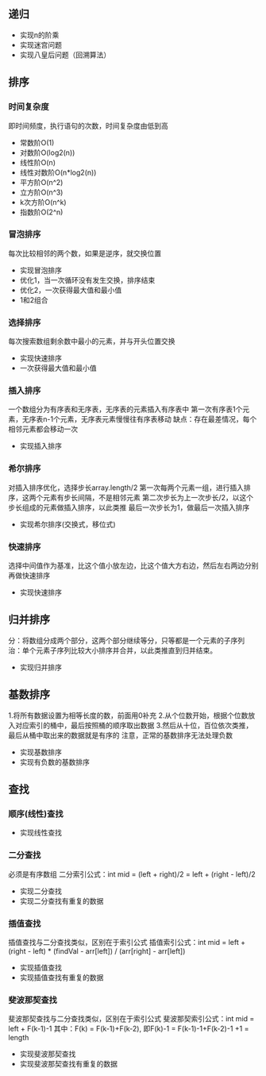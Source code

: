 ## 递归

* 实现n的阶乘
* 实现迷宫问题
* 实现八皇后问题（回溯算法）

## 排序

### 时间复杂度

即时间频度，执行语句的次数，时间复杂度由低到高
* 常数阶O(1)
* 对数阶O(log2(n))
* 线性阶O(n)
* 线性对数阶O(n*log2(n))
* 平方阶O(n^2)
* 立方阶O(n^3)
* k次方阶O(n^k)
* 指数阶O(2^n)

### 冒泡排序

每次比较相邻的两个数，如果是逆序，就交换位置
* 实现冒泡排序
* 优化1，当一次循环没有发生交换，排序结束
* 优化2，一次获得最大值和最小值
* 1和2组合

### 选择排序

每次搜索数组剩余数中最小的元素，并与开头位置交换
* 实现快速排序
* 一次获得最大值和最小值

### 插入排序

一个数组分为有序表和无序表，无序表的元素插入有序表中
第一次有序表1个元素，无序表n-1个元素，无序表元素慢慢往有序表移动
缺点：存在最差情况，每个相邻元素都会移动一次
* 实现插入排序

### 希尔排序

对插入排序优化，选择步长array.length/2
第一次每两个元素一组，进行插入排序，这两个元素有步长间隔，不是相邻元素
第二次步长为上一次步长/2，以这个步长组成的元素做插入排序，以此类推
最后一次步长为1，做最后一次插入排序
* 实现希尔排序(交换式，移位式)

### 快速排序

选择中间值作为基准，比这个值小放左边，比这个值大方右边，然后左右两边分别再做快速排序
* 实现快速排序

## 归并排序

分：将数组分成两个部分，这两个部分继续等分，只等都是一个元素的子序列
治：单个元素子序列比较大小排序并合并，以此类推直到归并结束。
* 实现归并排序

## 基数排序

1.将所有数据设置为相等长度的数，前面用0补充
2.从个位数开始，根据个位数放入对应索引的桶中，最后按照桶的顺序取出数据
3.然后从十位，百位依次类推，最后从桶中取出来的数据就是有序的
注意，正常的基数排序无法处理负数
* 实现基数排序
* 实现有负数的基数排序

## 查找

### 顺序(线性)查找
* 实现线性查找
### 二分查找
必须是有序数组
二分索引公式：int mid = (left + right)/2 = left + (right - left)/2
* 实现二分查找
* 实现二分查找有重复的数据
### 插值查找
插值查找与二分查找类似，区别在于索引公式
插值索引公式：int mid = left + (right - left) * (findVal - arr[left]) / (arr[right] - arr[left])
* 实现插值查找
* 实现插值查找有重复的数据
### 斐波那契查找
斐波那契查找与二分查找类似，区别在于索引公式
斐波那契索引公式：int mid = left + F(k-1)-1  其中：F(k) = F(k-1)+F(k-2), 即F(k)-1 = F(k-1)-1+F(k-2)-1 +1 = length
* 实现斐波那契查找
* 实现斐波那契查找有重复的数据